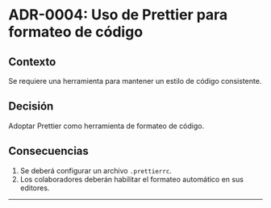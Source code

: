 # ADR-0004: Uso de Prettier para formateo de código

## Contexto

Se requiere una herramienta para mantener un estilo de código consistente.

## Decisión

Adoptar Prettier como herramienta de formateo de código.

## Consecuencias

1. Se deberá configurar un archivo `.prettierrc`.
2. Los colaboradores deberán habilitar el formateo automático en sus editores.

---
